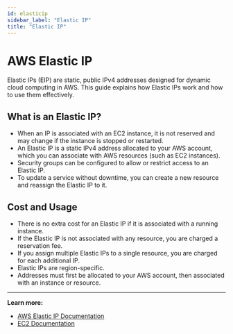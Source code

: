 ```yaml
---
id: elasticip
sidebar_label: "Elastic IP"
title: "Elastic IP"
---
```


# AWS Elastic IP

Elastic IPs (EIP) are static, public IPv4 addresses designed for dynamic cloud computing in AWS. This guide explains how Elastic IPs work and how to use them effectively.

## What is an Elastic IP?
- When an IP is associated with an EC2 instance, it is not reserved and may change if the instance is stopped or restarted.
- An Elastic IP is a static IPv4 address allocated to your AWS account, which you can associate with AWS resources (such as EC2 instances).
- Security groups can be configured to allow or restrict access to an Elastic IP.
- To update a service without downtime, you can create a new resource and reassign the Elastic IP to it.

## Cost and Usage
- There is no extra cost for an Elastic IP if it is associated with a running instance.
- If the Elastic IP is not associated with any resource, you are charged a reservation fee.
- If you assign multiple Elastic IPs to a single resource, you are charged for each additional IP.
- Elastic IPs are region-specific.
- Addresses must first be allocated to your AWS account, then associated with an instance or resource.

---

**Learn more:**
- [AWS Elastic IP Documentation](https://docs.aws.amazon.com/vpc/latest/userguide/vpc-eips.html)
- [EC2 Documentation](https://docs.aws.amazon.com/AWSEC2/latest/UserGuide/elastic-ip-addresses-eip.html)